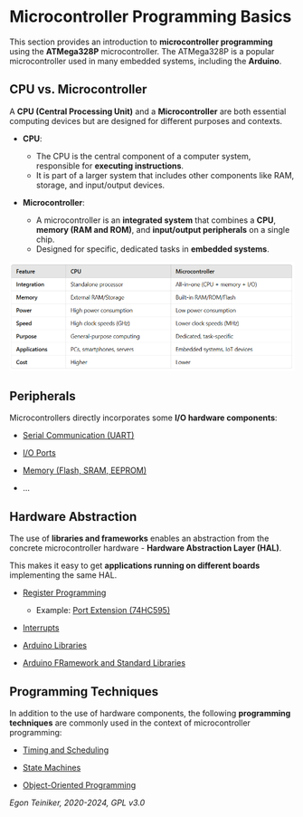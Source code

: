 # Microcontroller Programming Basics

This section provides an introduction to **microcontroller programming**
using the **ATMega328P** microcontroller. The ATMega328P is a popular
microcontroller used in many embedded systems, including the **Arduino**.


## CPU vs. Microcontroller

A **CPU (Central Processing Unit)** and a **Microcontroller** are both essential 
computing devices but are designed for different purposes and contexts.

* **CPU**:
    * The CPU is the central component of a computer system, responsible for 
        **executing instructions**.
    * It is part of a larger system that includes other components like RAM, 
        storage, and input/output devices.

* **Microcontroller**:
    * A microcontroller is an **integrated system** that combines a **CPU**, 
        **memory (RAM and ROM)**, and **input/output peripherals** on 
        a single chip.
    * Designed for specific, dedicated tasks in **embedded systems**.

![CPU vs. Microcontroller](figures/CPUvsMicorcontroller.png)


## Peripherals

Microcontrollers directly incorporates some **I/O hardware components**:

* [Serial Communication (UART)](serial/)

* [I/O Ports](io-ports/)

* [Memory (Flash, SRAM, EEPROM)](memory/)

* ...


## Hardware Abstraction

The use of **libraries and frameworks** enables an abstraction from the concrete 
microcontroller hardware - **Hardware Abstraction Layer (HAL)**. 

This makes it easy to get **applications running on different boards** 
implementing the same HAL.

* [Register Programming](hardware-abstraction/register-programming/io-ports/)
    * Example: [Port Extension (74HC595)](hardware-abstraction/port-extension/)

* [Interrupts](hardware-abstraction/interrupts/)

* [Arduino Libraries](hardware-abstraction/arduino-library/)

* [Arduino FRamework and Standard Libraries](libraries/)



## Programming Techniques

In addition to the use of hardware components, the following 
**programming techniques** are commonly used in the context of microcontroller 
programming:

* [Timing and Scheduling](timing/)

* [State Machines](state-machines/)

* [Object-Oriented Programming](oop/)


*Egon Teiniker, 2020-2024, GPL v3.0* 
